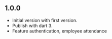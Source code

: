 ## 1.0.0

- Initial version with first version.
- Publish with dart 3.
- Feature authentication, employee attendance
